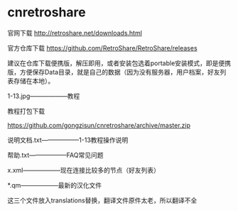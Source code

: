# cnretroshare
官网下载
http://retroshare.net/downloads.html

官方仓库下载
https://github.com/RetroShare/RetroShare/releases

建议在仓库下载便携版，解压即用，或者安装包选着portable安装模式，即是便携版，方便保存Data目录，就是自己的数据（因为没有服务器，用户档案，好友列表存储在本地）。

1-13.jpg——————教程

教程打包下载

https://github.com/gongzisun/cnretroshare/archive/master.zip

说明文档.txt——————1-13教程操作说明


帮助.txt——————FAQ常见问题


x.xml——————现在连接比较多的节点（好友列表）


*.qm——————最新的汉化文件

这三个文件放入translations替换，翻译文件原件太老，所以翻译不全
